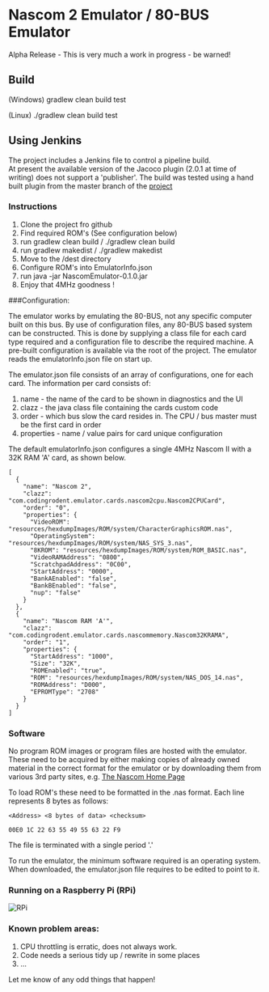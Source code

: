 # Nascom 2 Emulator / 80-BUS Emulator

Alpha Release - This is very much a work in progress - be warned!

## Build

(Windows)
gradlew clean build test

(Linux)
./gradlew clean build test


## Using Jenkins

The project includes a Jenkins file to control a pipeline build.  
At present the available version of the Jacoco plugin (2.0.1 at time of writing) does not support a 'publisher'.  The build was tested using a hand built plugin from the master branch of the  [project](https://github.com/jenkinsci/jacoco-plugin)

### Instructions

1. Clone the project fro github
2. Find required ROM's (See configuration below)
3. run gradlew clean build / ./gradlew clean build
5. run gradlew makedist / ./gradlew makedist
6. Move to the /dest directory
7. Configure ROM's into EmulatorInfo.json
8. run java -jar NascomEmulator-0.1.0.jar
9. Enjoy that 4MHz goodness !

###Configuration:

The emulator works by emulating the 80-BUS,  not any specific computer built on this bus. By use of
configuration files, any 80-BUS based system can be constructed.  This is done by supplying a class file
for each card type required and a configuration file to describe the required machine. A pre-built configuration is available
via the root of the project. The emulator reads the emulatorInfo.json file on start up. 

The emulator.json file consists of an array of configurations, one for each card.  The information per card consists of:
 
 1. name - the name of the card to be shown in diagnostics and the UI
 2. clazz - the java class file containing the cards custom code
 3. order - which bus slow the card resides in. The CPU / bus master must be the first card in order
 4. properties - name / value pairs for card unique configuration

The default emulatorInfo.json configures a single 4MHz Nascom II with a 32K RAM 'A' card, as shown below.
```
[
  {
    "name": "Nascom 2",
    "clazz": "com.codingrodent.emulator.cards.nascom2cpu.Nascom2CPUCard",
    "order": "0",
    "properties": {
      "VideoROM": "resources/hexdumpImages/ROM/system/CharacterGraphicsROM.nas",
      "OperatingSystem": "resources/hexdumpImages/ROM/system/NAS_SYS_3.nas",
      "8KROM": "resources/hexdumpImages/ROM/system/ROM_BASIC.nas",
      "VideoRAMAddress": "0800",
      "ScratchpadAddress": "0C00",
      "StartAddress": "0000",
      "BankAEnabled": "false",
      "BankBEnabled": "false",
      "nup": "false"
    }
  },
  {
    "name": "Nascom RAM 'A'",
    "clazz": "com.codingrodent.emulator.cards.nascommemory.Nascom32KRAMA",
    "order": "1",
    "properties": {
      "StartAddress": "1000",
      "Size": "32K",
      "ROMEnabled": "true",
      "ROM": "resources/hexdumpImages/ROM/system/NAS_DOS_14.nas",
      "ROMAddress": "D000",
      "EPROMType": "2708"
    }
  }
]
```


### Software

No program ROM images or program files are hosted with the emulator.  These need to be acquired by either making copies of already owned material in the correct 
format for the emulator or by downloading them from various 3rd party sites, e.g. [The Nascom Home Page](http://www.nascomhomepage.com/)

To load ROM's these need to be formatted in the .nas format. Each line represents 8 bytes as follows:

```
<Address> <8 bytes of data> <checksum>

00E0 1C 22 63 55 49 55 63 22 F9
```

The file is terminated with a single period '.'

To run the emulator, the minimum software required is an operating system. When downloaded, the emulator.json file requires to be edited to point to it. 


### Running on a Raspberry Pi (RPi)

![RPi](https://github.com/codesqueak/Nascom/img/nascom_pi.png)


### Known problem areas:

1. CPU throttling is erratic, does not always work.
2. Code needs a serious tidy up / rewrite in some places
3. ...

Let me know of any odd things that happen!





